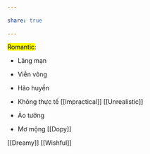---  
share: true  
---  
<mark class="hltr-red">Romantic</mark>:  
- Lãng mạn   
- Viễn vông  
- Hão huyền  
- Không thực tế [[Impractical]] [[Unrealistic]]  
- Ảo tưởng  
- Mơ mộng [[Dopy]]  
[[Dreamy]] [[Wishful]]